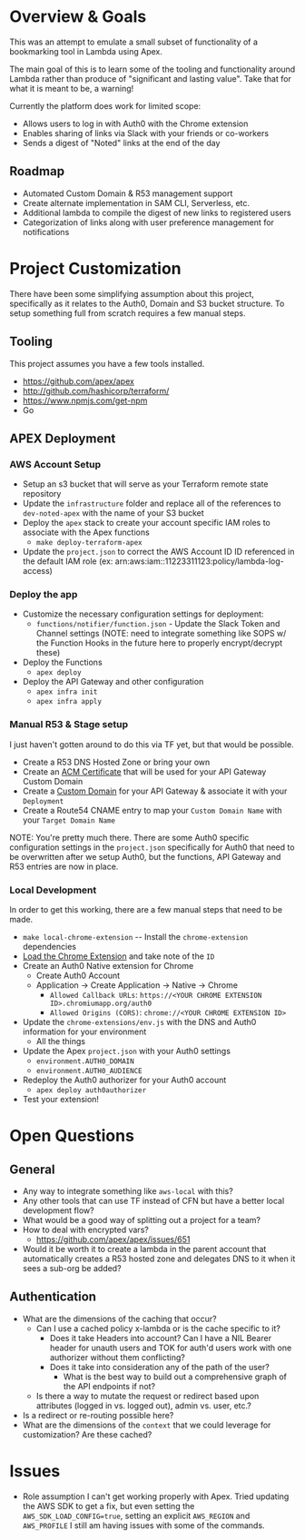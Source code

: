 # Overview & Goals
This was an attempt to emulate a small subset of functionality of a bookmarking tool in Lambda using Apex.

The main goal of this is to learn some of the tooling and functionality around Lambda rather than produce of "significant and lasting value".  Take that for what it is meant to be, a warning!

Currently the platform does work for limited scope:
- Allows users to log in with Auth0 with the Chrome extension
- Enables sharing of links via Slack with your friends or co-workers
- Sends a digest of "Noted" links at the end of the day

## Roadmap
- Automated Custom Domain & R53 management support
- Create alternate implementation in SAM CLI, Serverless, etc.
- Additional lambda to compile the digest of new links to registered users
- Categorization of links along with user preference management for notifications

# Project Customization
There have been some simplifying assumption about this project, specifically as it relates to the Auth0, Domain and S3 bucket structure.  To setup something full from scratch requires a few manual steps.

## Tooling
This project assumes you have a few tools installed.
- https://github.com/apex/apex
- http://github.com/hashicorp/terraform/
- https://www.npmjs.com/get-npm
- Go

## APEX Deployment
### AWS Account Setup
- Setup an s3 bucket that will serve as your Terraform remote state repository
- Update the `infrastructure` folder and replace all of the references to `dev-noted-apex` with the name of your S3 bucket
- Deploy the `apex` stack to create your account specific IAM roles to associate with the Apex functions
  - `make deploy-terraform-apex`
- Update the `project.json` to correct the AWS Account ID ID referenced in the default IAM role (ex: arn:aws:iam::11223311123:policy/lambda-log-access)

### Deploy the app
- Customize the necessary configuration settings for deployment:
  - `functions/notifier/function.json` - Update the Slack Token and Channel settings (NOTE: need to integrate something like SOPS w/ the Function Hooks in the future here to properly encrypt/decrypt these)
- Deploy the Functions
  - `apex deploy`
- Deploy the API Gateway and other configuration
  - `apex infra init`
  - `apex infra apply`

### Manual R53 & Stage setup
I just haven't gotten around to do this via TF yet, but that would be possible.
- Create a R53 DNS Hosted Zone or bring your own
- Create an [ACM Certificate](https://console.aws.amazon.com/acm/home?region=us-east-1) that will be used for your API Gateway Custom Domain
- Create a [Custom Domain](https://docs.aws.amazon.com/apigateway/latest/developerguide/how-to-custom-domains.html?icmpid=docs_apigateway_console) for your API Gateway & associate it with your `Deployment`
- Create a Route54 CNAME entry to map your `Custom Domain Name` with your `Target Domain Name`

NOTE: You're pretty much there.  There are some Auth0 specific configuration settings in the `project.json` specifically for Auth0 that need to be overwritten after we setup Auth0, but the functions, API Gateway and R53 entries are now in place.

### Local Development
In order to get this working, there are a few manual steps that need to be made.
- `make local-chrome-extension` --  Install the `chrome-extension` dependencies
- [Load the Chrome Extension](https://developer.chrome.com/extensions/getstarted#unpacked) and take note of the `ID`
- Create an Auth0 Native extension for Chrome
  - Create Auth0 Account
  - Application -> Create Application -> Native -> Chrome
    - `Allowed Callback URLs`: `https://<YOUR CHROME EXTENSION ID>.chromiumapp.org/auth0`
    - `Allowed Origins (CORS)`: `chrome://<YOUR CHROME EXTENSION ID>`
- Update the `chrome-extensions/env.js` with the DNS and Auth0 information for your environment
  - All the things
- Update the Apex `project.json` with your Auth0 settings
  - `environment.AUTH0_DOMAIN`
  - `environment.AUTH0_AUDIENCE`
- Redeploy the Auth0 authorizer for your Auth0 account
  - `apex deploy auth0authorizer`
- Test your extension!

# Open Questions
## General
- Any way to integrate something like `aws-local` with this?
- Any other tools that can use TF instead of CFN but have a better local development flow?
- What would be a good way of splitting out a project for a team?
- How to deal with encrypted vars?
  - https://github.com/apex/apex/issues/651
- Would it be worth it to create a lambda in the parent account that automatically creates a R53 hosted zone and delegates DNS to it when it sees a sub-org be added?

## Authentication
- What are the dimensions of the caching that occur?
  - Can I use a cached policy x-lambda or is the cache specific to it?
    - Does it take Headers into account?  Can I have a NIL Bearer header for unauth users and TOK for auth'd users work with one authorizer without them conflicting?
    - Does it take into consideration any of the path of the user?
      - What is the best way to build out a comprehensive graph of the API endpoints if not?
  - Is there a way to mutate the request or redirect based upon attributes (logged in vs. logged out), admin vs. user, etc.?
- Is a redirect or re-routing possible here?
- What are the dimensions of the `context` that we could leverage for customization?  Are these cached?


# Issues
- Role assumption I can't get working properly with Apex.  Tried updating the AWS SDK to get a fix, but even setting the `AWS_SDK_LOAD_CONFIG=true`, setting an explicit `AWS_REGION` and `AWS_PROFILE` I still am having issues with some of the commands.
